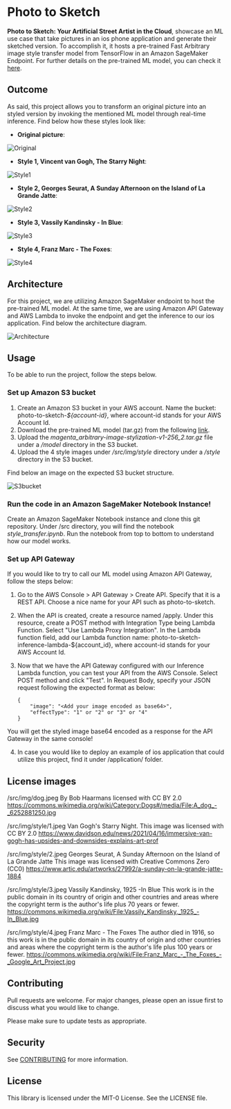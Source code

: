 # Photo to Sketch

**Photo to Sketch: Your Artificial Street Artist in the Cloud**, showcase an ML use case that take pictures in an ios phone application and generate their sketched version. To accomplish it, it hosts a pre-trained Fast Arbitrary image style transfer model from TensorFlow in an Amazon SageMaker Endpoint. For further details on the pre-trained ML model, you can check it [here](https://tfhub.dev/google/magenta/arbitrary-image-stylization-v1-256/2).

## Outcome

As said, this project allows you to transform an original picture into an styled version by invoking the mentioned ML model through real-time inference. Find below how these styles look like:

- **Original picture**:

![Original](./src/img/dog.jpeg)

- **Style 1, Vincent van Gogh, The Starry Night**:

![Style1](./src/img/dog-styled-1.jpeg)

- **Style 2, Georges Seurat, A Sunday Afternoon on the Island of La Grande Jatte**:

![Style2](./src/img/dog-styled-2.jpeg)

- **Style 3, Vassily Kandinsky - In Blue**:

![Style3](./src/img/dog-styled-3.jpeg)

- **Style 4, Franz Marc - The Foxes**:

![Style4](./src/img/dog-styled-4.jpeg)

## Architecture

For this project, we are utilizing Amazon SageMaker endpoint to host the pre-trained ML model. At the same time, we are using Amazon API Gateway and AWS Lambda to invoke the endpoint and get the inference to our ios application. Find below the architecture diagram.

![Architecture](./src/img/architecture/architecture.jpeg)

## Usage

To be able to run the project, follow the steps below.

### Set up Amazon S3 bucket

1. Create an Amazon S3 bucket in your AWS account. Name the bucket: photo-to-sketch-*${account-id}*, where account-id stands for your AWS Account Id.
2. Download the pre-trained ML model (tar.gz) from the following [link](https://tfhub.dev/google/magenta/arbitrary-image-stylization-v1-256/2). 
3. Upload the *magenta_arbitrary-image-stylization-v1-256_2.tar.gz* file under a */model* directory in the S3 bucket. 
4. Upload the 4 style images under */src/img/style* directory under a */style* directory in the S3 bucket. 

Find below an image on the expected S3 bucket structure.

![S3bucket](./src/img/architecture/s3bucket.jpeg)

### Run the code in an Amazon SageMaker Notebook Instance!

Create an Amazon SageMaker Notebook instance and clone this git repository. Under /src directory, you will find the notebook *style_transfer.ipynb*. Run the notebook from top to bottom to understand how our model works. 

### Set up API Gateway

If you would like to try to call our ML model using Amazon API Gateway, follow the steps below:

1. Go to the AWS Console > API Gateway > Create API. Specify that it is a REST API. Choose a nice name for your API such as photo-to-sketch.

2. When the API is created, create a resource named /apply. Under this resource, create a POST method with Integration Type being Lambda Function. Select "Use Lambda Proxy Integration". In the Lambda function field, add our Lambda function name: photo-to-sketch-inference-lambda-${account_id}, where account-id stands for your AWS Account Id. 

3. Now that we have the API Gateway configured with our Inference Lambda function, you can test your API from the AWS Console. Select POST method and click "Test". In Request Body, specify your JSON request following the expected format as below:
    ```
    {
        "image": "<Add your image encoded as base64>",
        "effectType": "1" or "2" or "3" or "4"
    }
    ```
You will get the styled image base64 encoded as a response for the API Gateway in the same console!

4. In case you would like to deploy an example of ios application that could utilize this project, find it under /application/ folder. 

## License images

/src/img/dog.jpeg
    By Bob Haarmans licensed with CC BY 2.0
    https://commons.wikimedia.org/wiki/Category:Dogs#/media/File:A_dog_-_6252881250.jpg

/src/img/style/1.jpeg
    Van Gogh's Starry Night. This image was licensed with CC BY 2.0
    https://www.davidson.edu/news/2021/04/16/immersive-van-gogh-has-upsides-and-downsides-explains-art-prof

/src/img/style/2.jpeg
    Georges Seurat, A Sunday Afternoon on the Island of La Grande Jatte
    This image was licensed with  Creative Commons Zero (CC0)
    https://www.artic.edu/artworks/27992/a-sunday-on-la-grande-jatte-1884

/src/img/style/3.jpeg
    Vassily Kandinsky, 1925 -In Blue
    This work is in the public domain in its country of origin and other countries and areas where the copyright term is the author's life plus 70 years or fewer.
    https://commons.wikimedia.org/wiki/File:Vassily_Kandinsky,_1925_-In_Blue.jpg

/src/img/style/4.jpeg
    Franz Marc - The Foxes
    The author died in 1916, so this work is in the public domain in its country of origin and other countries and areas where the copyright term is the author's life plus 100 years or fewer.
    https://commons.wikimedia.org/wiki/File:Franz_Marc_-_The_Foxes_-_Google_Art_Project.jpg


## Contributing
Pull requests are welcome. For major changes, please open an issue first to discuss what you would like to change.

Please make sure to update tests as appropriate.

## Security

See [CONTRIBUTING](CONTRIBUTING.md#security-issue-notifications) for more information.

## License

This library is licensed under the MIT-0 License. See the LICENSE file.

